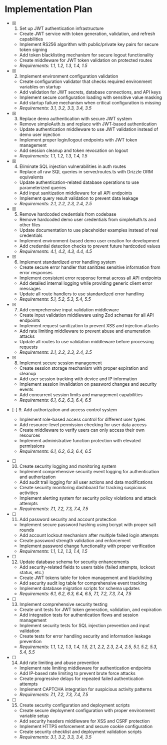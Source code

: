 # Implementation Plan

- [x] 1. Set up JWT authentication infrastructure





  - Create JWT service with token generation, validation, and refresh capabilities
  - Implement RS256 algorithm with public/private key pairs for secure token signing
  - Add token blacklisting mechanism for secure logout functionality
  - Create middleware for JWT token validation on protected routes
  - _Requirements: 1.1, 1.2, 1.3, 1.4, 1.5_

- [x] 2. Implement environment configuration validation










  - Create configuration validator that checks required environment variables on startup
  - Add validation for JWT secrets, database connections, and API keys
  - Implement secure configuration loading with sensitive value masking
  - Add startup failure mechanism when critical configuration is missing
  - _Requirements: 3.1, 3.2, 3.3, 3.4, 3.5_

- [x] 3. Replace demo authentication with secure JWT system




  - Remove simpleAuth.ts and replace with JWT-based authentication
  - Update authentication middleware to use JWT validation instead of demo user injection
  - Implement proper login/logout endpoints with JWT token management
  - Add session cleanup and token revocation on logout
  - _Requirements: 1.1, 1.2, 1.3, 1.4, 1.5_

- [x] 4. Eliminate SQL injection vulnerabilities in auth routes





  - Replace all raw SQL queries in server/routes.ts with Drizzle ORM equivalents
  - Update authentication-related database operations to use parameterized queries
  - Add input sanitization middleware for all API endpoints
  - Implement query result validation to prevent data leakage
  - _Requirements: 2.1, 2.2, 2.3, 2.4, 2.5_

- [x] 5. Remove hardcoded credentials from codebase










  - Remove hardcoded demo user credentials from simpleAuth.ts and other files
  - Update documentation to use placeholder examples instead of real credentials
  - Implement environment-based demo user creation for development
  - Add credential detection checks to prevent future hardcoded values
  - _Requirements: 4.1, 4.2, 4.3, 4.4, 4.5_

- [x] 6. Implement standardized error handling system





  - Create secure error handler that sanitizes sensitive information from error responses
  - Implement consistent error response format across all API endpoints
  - Add detailed internal logging while providing generic client error messages
  - Update all route handlers to use standardized error handling
  - _Requirements: 5.1, 5.2, 5.3, 5.4, 5.5_

- [x] 7. Add comprehensive input validation middleware






  - Create input validation middleware using Zod schemas for all API endpoints
  - Implement request sanitization to prevent XSS and injection attacks
  - Add rate limiting middleware to prevent abuse and enumeration attacks
  - Update all routes to use validation middleware before processing requests
  - _Requirements: 2.1, 2.2, 2.3, 2.4, 2.5_

- [x] 8. Implement secure session management





  - Create session storage mechanism with proper expiration and cleanup
  - Add user session tracking with device and IP information
  - Implement session invalidation on password changes and security events
  - Add concurrent session limits and management capabilities
  - _Requirements: 6.1, 6.2, 6.3, 6.4, 6.5_

- [-] 9. Add authorization and access control system



  - Implement role-based access control for different user types
  - Add resource-level permission checking for user data access
  - Create middleware to verify users can only access their own resources
  - Implement administrative function protection with elevated permissions
  - _Requirements: 6.1, 6.2, 6.3, 6.4, 6.5_

- [ ] 10. Create security logging and monitoring system
  - Implement comprehensive security event logging for authentication and authorization
  - Add audit trail logging for all user actions and data modifications
  - Create security monitoring dashboard for tracking suspicious activities
  - Implement alerting system for security policy violations and attack attempts
  - _Requirements: 7.1, 7.2, 7.3, 7.4, 7.5_

- [ ] 11. Add password security and account protection
  - Implement secure password hashing using bcrypt with proper salt rounds
  - Add account lockout mechanism after multiple failed login attempts
  - Create password strength validation and enforcement
  - Implement password change functionality with proper verification
  - _Requirements: 1.1, 1.2, 1.3, 1.4, 1.5_

- [ ] 12. Update database schema for security enhancements
  - Add security-related fields to users table (failed attempts, lockout status, etc.)
  - Create JWT tokens table for token management and blacklisting
  - Add security audit log table for comprehensive event tracking
  - Implement database migration scripts for schema updates
  - _Requirements: 6.1, 6.2, 6.3, 6.4, 6.5, 7.1, 7.2, 7.3, 7.4, 7.5_

- [ ] 13. Implement comprehensive security testing
  - Create unit tests for JWT token generation, validation, and expiration
  - Add integration tests for authentication flows and session management
  - Implement security tests for SQL injection prevention and input validation
  - Create tests for error handling security and information leakage prevention
  - _Requirements: 1.1, 1.2, 1.3, 1.4, 1.5, 2.1, 2.2, 2.3, 2.4, 2.5, 5.1, 5.2, 5.3, 5.4, 5.5_

- [ ] 14. Add rate limiting and abuse prevention
  - Implement rate limiting middleware for authentication endpoints
  - Add IP-based rate limiting to prevent brute force attacks
  - Create progressive delays for repeated failed authentication attempts
  - Implement CAPTCHA integration for suspicious activity patterns
  - _Requirements: 7.1, 7.2, 7.3, 7.4, 7.5_

- [ ] 15. Create security configuration and deployment scripts
  - Create secure deployment configuration with proper environment variable setup
  - Add security headers middleware for XSS and CSRF protection
  - Implement HTTPS enforcement and secure cookie configuration
  - Create security checklist and deployment validation scripts
  - _Requirements: 3.1, 3.2, 3.3, 3.4, 3.5_